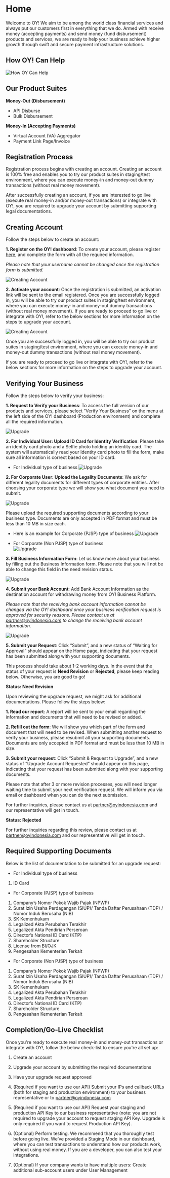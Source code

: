 # Home

Welcome to OY! We aim to be among the world class financial services and always put our customers first in everything that we do. Armed with receive money (accepting payments) and send money (fund disbursement) products and services, we are ready to help your business achieve higher growth through swift and secure payment infrastructure solutions.

## How OY! Can Help

<img data-src="images/how_oy_can_help.png" alt="How OY Can Help" loading="lazy" class="lazyload" />

## Our Product Suites

**Money-Out (Disbursement)**

* API Disburse
* Bulk Disbursement

**Money-In (Accepting Payments)**

* Virtual Account (VA) Aggregator
* Payment Link Page/Invoice

## Registration Process

Registration process begins with creating an account. Creating an account is 100% free and enables you to try our product suites in staging/test environment, where you can execute money-in and money-out dummy transactions (without real money movement).

After successfully creating an account, if you are interested to go live (execute real money-in and/or money-out transactions) or integrate with OY!, you are required to upgrade your account by submitting supporting legal documentations.

## Creating Account

Follow the steps below to create an account:

**1. Register on the OY! dashboard**: To create your account, please register [here](https://business.oyindonesia.com/register?), and complete the form with all the required information.

*Please note that your username cannot be changed once the registration form is submitted.*

<img data-src="images/desktop_register.png" alt="Creating Account" loading="lazy" class="lazyload" />

**2. Activate your account**: Once the registration is submitted, an activation link will be sent to the email registered.
Once you are successfully logged in, you will be able to try our product suites in staging/test environment, where you can execute money-in and money-out dummy transactions (without real money movement).
If you are ready to proceed to go live or integrate with OY!, refer to the below sections for more information on the steps to upgrade your account.

<img data-src="images/creating_account_2.jpg" alt="Creating Account" loading="lazy" class="lazyload" />

Once you are successfully logged in, you will be able to try our product suites in staging/test environment, where you can execute money-in and money-out dummy transactions (without real money movement).

If you are ready to proceed to go live or integrate with OY!, refer to the below sections for more information on the steps to upgrade your account.

## Verifying Your Business

Follow the steps below to verify your business:

**1. Request to Verify your Business**: To access the full version of our products and services, please select “Verify Your Business” on the menu at the left side of the OY! dashboard (Production environment) and complete all the required information.

<img data-src="images/upgrade_account_1.png" alt="Upgrade" loading="lazy" class="lazyload" />

**2. For Individual User: Upload ID Card for Identity Verification**: Please take an identity card photo and a Selfie photo holding an identity card. The system will automatically read your Identity card photo to fill the form, make sure all information is correct based on your ID card.

- For Individual type of business
  <img data-src="images/upgrade_account_2.png" alt="Upgrade" loading="lazy" class="lazyload" />

**2. For Corporate User: Upload the Legality Documents**: We ask for different legality documents for different types of corporate entities. After choosing your corporate type we will show you what document you need to submit.

<img data-src="images/upgrade_account_3.png" alt="Upgrade" loading="lazy" class="lazyload" />

Please upload the required supporting documents according to your business type. Documents are only accepted in PDF format and must be less than 10 MB in size each.

- Here is an example for Corporate (PJSP) type of business
  <img data-src="images/upgrade_account_4.png" alt="Upgrade" loading="lazy" class="lazyload" />

- For Corporate (Non PJSP) type of business  
  <img data-src="images/upgrade_account_5.png" alt="Upgrade" loading="lazy" class="lazyload" />

**3. Fill Business Information Form**: Let us know more about your business by filling out the Business Information form. Please note that you will not be able to change this field in the need revision status.

<img data-src="images/upgrade_account_7.png" alt="Upgrade" loading="lazy" class="lazyload" />

**4. Submit your Bank Account**: Add Bank Account Information as the destination account for withdrawing money from OY! Business Platform.

*Please note that the receiving bank account information cannot be changed via the OY! dashboard once your business verification request is approved for security reasons. Please contact us at partner@oyindonesia.com to change the receiving bank account information.*

<img data-src="images/upgrade_account_6.png" alt="Upgrade" loading="lazy" class="lazyload" />

**5. Submit your Request**: Click “Submit”, and a new status of “Waiting for Approval” should appear on the Home page, indicating that your request has been submitted along with your supporting documents.

This process should take about 1-2 working days. In the event that the status of your request is **Need Revision** or **Rejected**, please keep reading below. Otherwise, you are good to go!

**Status: Need Revision**

Upon reviewing the upgrade request, we might ask for additional documentations. Please follow the steps below:

**1. Read our report**: A report will be sent to your email regarding the information and documents that will need to be revised or added.

**2. Refill out the form**: We will show you which part of the form and document that will need to be revised. When submitting another request to verify your business, please resubmit all your supporting documents. Documents are only accepted in PDF format and must be less than 10 MB in size.

**3. Submit your request**: Click “Submit & Request to Upgrade”, and a new status of “Upgrade Account Requested” should appear on this page, indicating that your request has been submitted along with your supporting documents.

Please note that after 3 or more revision processes, you will need longer waiting time to submit your next verification request. We will inform you via email or dashboard when you can do the next submission.

For further inquiries, please contact us at [partner@oyindonesia.com](partner@oyindonesia.com) and our representative will get in touch.

**Status: Rejected**

For further inquiries regarding this review, please contact us at [partner@oyindonesia.com](partner@oyindonesia.com) and our representative will get in touch.

## Required Supporting Documents

Below is the list of documentation to be submitted for an upgrade request:

- For Individual type of business

1. ID Card

- For Corporate (PJSP) type of business

1. Company’s Nomor Pokok Wajib Pajak (NPWP)
2. Surat Izin Usaha Perdagangan (SIUP)/ Tanda Daftar Perusahaan (TDP) / Nomor Induk Berusaha (NIB)
3. SK Kemenhukam
4. Legalized Akta Perubahan Terakhir
5. Legalized Akta Pendirian Perseroan
6. Director’s National ID Card (KTP)
7. Shareholder Structure
8. License from BI/OJK
9. Pengesahan Kementerian Terkait

- For Corporate (Non PJSP) type of business

1. Company’s Nomor Pokok Wajib Pajak (NPWP)
2. Surat Izin Usaha Perdagangan (SIUP)/ Tanda Daftar Perusahaan (TDP) / Nomor Induk Berusaha (NIB)
3. SK Kemenhukam
4. Legalized Akta Perubahan Terakhir
5. Legalized Akta Pendirian Perseroan
6. Director’s National ID Card (KTP)
7. Shareholder Structure
8. Pengesahan Kementerian Terkait

## Completion/Go-Live Checklist

Once you're ready to execute real money-in and money-out transactions or integrate with OY!, follow the below check-list to ensure you're all set up:

1. Create an account

2. Upgrade your account by submitting the required documentations

3. Have your upgrade request approved

4. (Required if you want to use our API) Submit your IPs and callback URLs (both for staging and production environment) to your business representative or to partner@oyindonesia.com

5. (Required if you want to use our API) Request your staging and production API Key to our business representative (note: you are not required to upgrade your account to request staging API Key. Upgrade is only required if you want to request Production API Key).

6. (Optional) Perform testing. We recommend that you thoroughly test before going live. We’ve provided a Staging Mode in our dashboard, where you can test transactions to understand how our products work, without using real money. If you are a developer, you can also test your integrations.

7. (Optional) If your company wants to have multiple users: Create additional sub-account users under User Management
